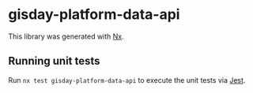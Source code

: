 # gisday-platform-data-api

This library was generated with [Nx](https://nx.dev).

## Running unit tests

Run `nx test gisday-platform-data-api` to execute the unit tests via [Jest](https://jestjs.io).
